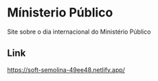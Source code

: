 # Mínisterio Público
Site sobre o dia internacional do Ministério Público

## Link
https://soft-semolina-49ee48.netlify.app/

